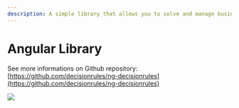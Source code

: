 ```yaml
---
description: A simple library that allows you to solve and manage business rules.
---
```


# Angular Library

See more informations on Github repository: [https://github.com/decisionrules/ng-decisionrules](https://github.com/decisionrules/ng-decisionrules)

![](<../../.gitbook/assets/GitHub\_Logo (1).png>)

####
